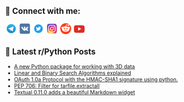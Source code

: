 ## 🔎 Connect with me:
[<img src="https://github.com/bullbesh/bullbesh/blob/main/images/Telegram.png" width="32" height="32" />](https://t.me/bullbesh)
[<img src="https://github.com/bullbesh/bullbesh/blob/main/images/VK.png" width="32" height="32" />](https://vk.com/bullbesh)
[<img src="https://github.com/bullbesh/bullbesh/blob/main/images/Twitter.png" width="32" height="32" />](https://twitter.com/bullbesh1)
[<img src="https://github.com/bullbesh/bullbesh/blob/main/images/Instagram.png" width="32" height="32" />](https://www.instagram.com/bullbesh)
[<img src="https://github.com/bullbesh/bullbesh/blob/main/images/Reddit.png" width="32" height="32" />](https://www.reddit.com/user/bullbesh)
[<img src="https://github.com/bullbesh/bullbesh/blob/main/images/YouTube.png" width="32" height="32" />](https://www.youtube.com/channel/UCtfjRs6uzgq5mfm8S06WTcg)

## 📕 Latest r/Python Posts
<!-- BLOG-POST-LIST:START -->
- [A new Python package for working with 3D data](https://www.reddit.com/r/Python/comments/1131i0k/a_new_python_package_for_working_with_3d_data/)
- [Linear and Binary Search Algorithms explained](https://www.reddit.com/r/Python/comments/112zwuw/linear_and_binary_search_algorithms_explained/)
- [OAuth 1.0a Protocol with the HMAC-SHA1 signature using python.](https://www.reddit.com/r/Python/comments/112yh2w/oauth_10a_protocol_with_the_hmacsha1_signature/)
- [PEP 706: Filter for tarfile.extractall](https://www.reddit.com/r/Python/comments/112yeou/pep_706_filter_for_tarfileextractall/)
- [Textual 0.11.0 adds a beautiful Markdown widget](https://www.reddit.com/r/Python/comments/112xpuc/textual_0110_adds_a_beautiful_markdown_widget/)
<!-- BLOG-POST-LIST:END -->
